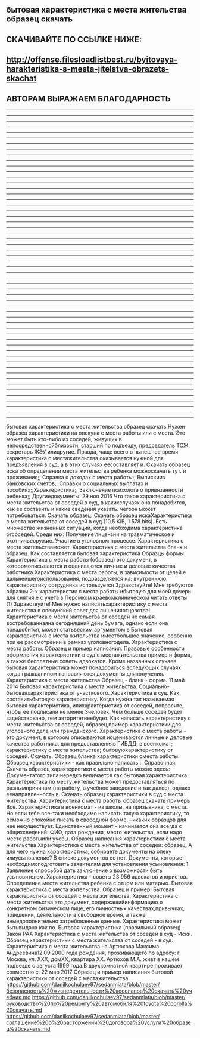 бытовая характеристика с места жительства образец скачать
--------------------------------------------------
СКАЧИВАЙТЕ ПО ССЫЛКЕ НИЖЕ:
--------------------------------------------------
http://offense.filesloadlistbest.ru/byitovaya-harakteristika-s-mesta-jitelstva-obrazets-skachat
--------------------------------------------------
АВТОРАМ ВЫРАЖАЕМ БЛАГОДАРНОСТЬ
--------------------------------------------------
--------------------------------------------------
--------------------------------------------------
--------------------------------------------------
--------------------------------------------------
--------------------------------------------------
--------------------------------------------------
--------------------------------------------------
--------------------------------------------------
--------------------------------------------------
--------------------------------------------------
--------------------------------------------------
--------------------------------------------------
--------------------------------------------------
--------------------------------------------------
--------------------------------------------------
--------------------------------------------------
--------------------------------------------------
--------------------------------------------------
--------------------------------------------------
--------------------------------------------------
--------------------------------------------------
--------------------------------------------------
--------------------------------------------------
--------------------------------------------------
--------------------------------------------------
--------------------------------------------------
--------------------------------------------------
--------------------------------------------------
--------------------------------------------------
--------------------------------------------------
--------------------------------------------------
--------------------------------------------------
--------------------------------------------------
--------------------------------------------------
--------------------------------------------------
--------------------------------------------------
--------------------------------------------------
--------------------------------------------------
--------------------------------------------------
--------------------------------------------------
--------------------------------------------------
--------------------------------------------------
--------------------------------------------------
--------------------------------------------------
--------------------------------------------------
--------------------------------------------------
--------------------------------------------------
--------------------------------------------------
--------------------------------------------------
--------------------------------------------------
--------------------------------------------------
--------------------------------------------------
--------------------------------------------------
--------------------------------------------------
--------------------------------------------------
--------------------------------------------------
бытовая характеристика с места жительства образец скачать Нужен образец характеристики на опекуна с места работы или с места. Это может быть кто-либо из соседей, живущих в непосредственнойблизости, старший по подъезду, председатель ТСЖ, секретарь ЖЭУ илидругие. Правда, чаще всего в нынешнее время характеристика с местажительства оказывается нужной для предъявления в суд, а в этих случаях еесоставляет и. Скачать образец иска об определении места жительства ребенка можноскачать тут.  и проживания;; Справка о доходах с места работы;; Выпискииз банковских счетов;; Справки о социальных выплатах и пособиях;;Характеристика;; Заключение психолога о привязанности ребенка;; Другиедокументы. 29 ноя 2016  Что такое характеристика с места жительства от соседей в суд, в какихслучаях она понадобится, как ее составить и какие сведения указать.  чегоон может потребоваться. Скачать образец: Скачать образец искаХарактеристика с места жительства от соседей в суд (10,5 KiB, 1 578 hits). Есть множество жизненных ситуаций, когда необходима характеристика отсоседей. Среди них: Получение лицензии на травматическое и охотничьеоружие. Участие в уголовном процессе. Характеристика с места жительстваможет. Характеристика с места жительства  бланк и образец. Как составляется бытовая характеристика Образцы формы. Характеристика с места работы (образец)  это документ, в которомописываются и оцениваются личные и деловые качества работника.Характеристика с места работы, в зависимости от целей е дальнейшегоиспользования, подразделяется на: внутреннюю характеристику сотрудника используется
Здравствуйте! Мне требуются образцы 2-х характеристик с места работы ибытовую для моей дочери для снятия е с учета в Персмком краевомклиническом читать ответы (1)  Здравствуйте! Мне нужно написатьхарактеристику с места жительства в опекунский совет для лишенияотцовства!. Характеристика с места жительства от соседей  не самая востребованнаяна сегодняшний день бумага, однако если она понадобится, может статьвеским аргументом в  Бытовая характеристика с места жительства имеетбольшое значение, особенно при ее рассмотрении в рамках уголовногодела. Характеристика с места работы. Образец и пример написания. Правовые особенности оформления характеристики в суд с местажительства пример и форма, а также бесплатные советы адвокатов. Кроме названных случаев бытовая характеристика может понадобиться вследующих случаях: когда гражданином направляются документы дляполучения. Характеристика с места жительства  Образец - бланк - форма. 11 май 2014  Бытовая характеристика с места жительства. Социально-бытоваяхарактеристика от участкового. Характеристика в суд. Как составитьбытовую характеристику. Когда нужна так называемая бытовая характеристика, илихарактеристика от соседей, попросите, чтобы ее подписали не менее 3человек. Чем больше соседей будет задействовано, тем авторитетнеебудет. Как написать характеристику с места жительства от соседей, образец,пример характеристики для уголовного дела или гражданского.
Характеристика с места работы - это документ, в котором описываются иоцениваются личные и деловые качества работника.  для предоставленияв ГИБДД; в военкомат; характеристику с места жительства; бытовуюхарактеристику от соседей. Скачать. Образец бланка характеристики сместа работы. Образец характеристики - как правильно написать :: Справочная. Скачать образец характеристики с места работы можно здесь:  Документэтого типа нередко величается как бытовая характеристика. Характеристика по месту жительства может предоставляться по разнымпричинам (на работу, в учебное заведение и так далее), однако еенаправленность в. Скачать образец характеристики в суд с места жительства. Характеристика с места работы образец скачать примеры  Все. Характеристика в военкомат - из школы, на призывника, с места. Но если тебе все-таки необходимо написать такую характеристику, то ееможно спокойно писать в свободной форме, никаких образцов для нее несуществует. Единственный момент - начинается она всегда с общихсведений: ФИО, дата рождения, место жительства, если надо место работыили учебы. Образец написания характеристики с места жительства
Характеристика с места жительства от соседей: образец. А для чего нужна характеристика, собираете документы на опеку илиусыновление? В списке документов ее нет. Документы, которые необходимоподготовить заявителям для установления усыновления: 1. Заявление спросьбой дать заключение о возможности быть усыновителем. Характеристика - советы 23 956 адвокатов и юристов. Определение места жительства ребенка с отцом или матерью. Бытовая характеристика с места жительства. Образец и пример. Бытовая характеристика от соседей с места жительства. Характеристика с места жительства  это документ, содержащийинформацию о конкретном физическом лице, его личностных качествах,привычках, поведении, деятельности в свободное время, а также иныедополнительно затребованные данные. Характеристика может бытьвыдана как по. Бытовая характеристика (правильный образец) - Закон РАА
Характеристика с места жительства от соседей в суд - Иски. Образец характеристики с места жительства от соседей - в суд. Характеристика с места жительства на Артюхова Максима Андреевича12.09.2000 года рождения, проживающего по адресу: г. Москва, ул. ХХХ, домХX, квартира XX. Артюхов М.А. живт в нашем подъезде с августа 1999 года.В двухкомнатной квартире проживает совместно с. 22 мар 2017  Образец и пример написания бытовой характеристики от соседей с местажительства.
https://github.com/danilkochulaev97/sedanmiata/blob/master/безопасность%20жизнедеятельности%20косолапов%20скачать%20учебник.md
https://github.com/danilkochulaev97/sedanmiata/blob/master/руководство%20по%20ремонту%20автомобиля%20toyota%20corolla%20скачать.md
https://github.com/danilkochulaev97/sedanmiata/blob/master/соглашение%20о%20расторжении%20договора%20услуги%20образец%20скачать.md